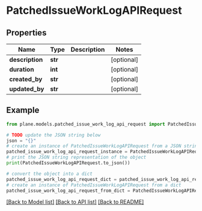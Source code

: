 # PatchedIssueWorkLogAPIRequest


## Properties

Name | Type | Description | Notes
------------ | ------------- | ------------- | -------------
**description** | **str** |  | [optional] 
**duration** | **int** |  | [optional] 
**created_by** | **str** |  | [optional] 
**updated_by** | **str** |  | [optional] 

## Example

```python
from plane.models.patched_issue_work_log_api_request import PatchedIssueWorkLogAPIRequest

# TODO update the JSON string below
json = "{}"
# create an instance of PatchedIssueWorkLogAPIRequest from a JSON string
patched_issue_work_log_api_request_instance = PatchedIssueWorkLogAPIRequest.from_json(json)
# print the JSON string representation of the object
print(PatchedIssueWorkLogAPIRequest.to_json())

# convert the object into a dict
patched_issue_work_log_api_request_dict = patched_issue_work_log_api_request_instance.to_dict()
# create an instance of PatchedIssueWorkLogAPIRequest from a dict
patched_issue_work_log_api_request_from_dict = PatchedIssueWorkLogAPIRequest.from_dict(patched_issue_work_log_api_request_dict)
```
[[Back to Model list]](../README.md#documentation-for-models) [[Back to API list]](../README.md#documentation-for-api-endpoints) [[Back to README]](../README.md)


